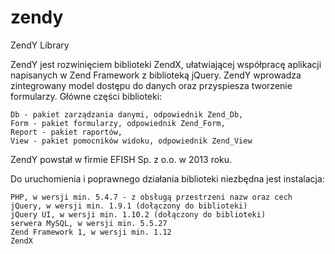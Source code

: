 zendy
=====

ZendY Library

ZendY jest rozwinięciem biblioteki ZendX, ułatwiającej współpracę aplikacji napisanych w Zend Framework z biblioteką jQuery.
ZendY wprowadza zintegrowany model dostępu do danych oraz przyspiesza tworzenie formularzy.
Główne części biblioteki:

    Db - pakiet zarządzania danymi, odpowiednik Zend_Db,
    Form - pakiet formularzy, odpowiednik Zend_Form,
    Report - pakiet raportów,
    View - pakiet pomocników widoku, odpowiednik Zend_View

ZendY powstał w firmie EFISH Sp. z o.o. w 2013 roku.

Do uruchomienia i poprawnego działania biblioteki niezbędna jest instalacja:

    PHP, w wersji min. 5.4.7 - z obsługą przestrzeni nazw oraz cech
    jQuery, w wersji min. 1.9.1 (dołączony do biblioteki)
    jQuery UI, w wersji min. 1.10.2 (dołączony do biblioteki)
    serwera MySQL, w wersji min. 5.5.27
    Zend Framework 1, w wersji min. 1.12
    ZendX


